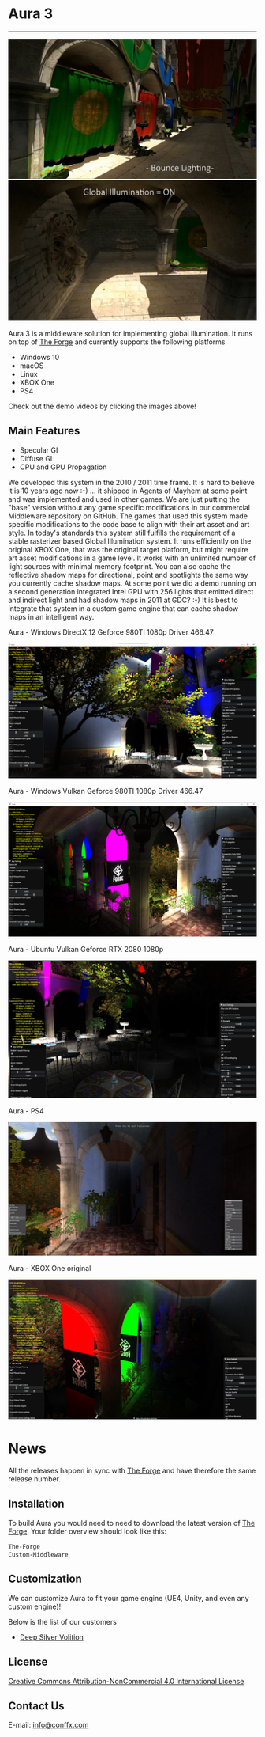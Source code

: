 # Aura 3
----

[![](Screenshots/main88113804.png)](https://vimeo.com/88113804)
[![](Screenshots/main88114035.png)](https://vimeo.com/88114035)

Aura 3 is a middleware solution for implementing global illumination. It runs on top of [The Forge](https://github.com/ConfettiFX/The-Forge) and currently supports the following platforms
* Windows 10
* macOS
* Linux
* XBOX One
* PS4

Check out the demo videos by clicking the images above!

## Main Features

  - Specular GI
  - Diffuse GI
  - CPU and GPU Propagation

We developed this system in the 2010 / 2011 time frame. It is hard to believe it is 10 years ago now :-) ... it shipped in Agents of Mayhem at some point and was implemented and used in other games. We are just putting the "base" version without any game specific modifications in our commercial Middleware repository on GitHub. The games that used this system made specific modifications to the code base to align with their art asset and art style.
 In today's standards this system still fulfills the requirement of a stable rasterizer based Global Illumination system. It runs efficiently on the original XBOX One, that was the original target platform, but might require art asset modifications in a game level. 
 It works with an unlimited number of light sources with minimal memory footprint. You can also cache the reflective shadow maps for directional, point and spotlights the same way you currently cache shadow maps. At some point we did a demo running on a second generation integrated Intel GPU with 256 lights that emitted direct and indirect light and had shadow maps in 2011 at GDC? :-)
 It is best to integrate that system in a custom game engine that can cache shadow maps in an intelligent way. 

Aura - Windows DirectX 12 Geforce 980TI 1080p Driver 466.47

![Aura on Windows DX12](Screenshots/W10-D3D12-GTX980Ti-Driver_466.47.png)


Aura - Windows Vulkan Geforce 980TI 1080p Driver 466.47

![Aura on Windows Vulkan](Screenshots/W10-Vulkan-GTX980Ti-Driver_466.47.png)

Aura - Ubuntu Vulkan Geforce RTX 2080 1080p

![Aura on Ubuntu Vulkan](Screenshots/ubuntu-Vulkan-RTX2080-Driver_.png)

Aura - PS4

![Aura on Ubuntu Vulkan](Screenshots/PS4.png)

Aura - XBOX One original

![Aura on Ubuntu Vulkan](Screenshots/XboxOne.png)


# News
All the releases happen in sync with [The Forge](https://github.com/ConfettiFX/The-Forge) and have therefore the same release number.

 
## Installation

 To build Aura you would need to need to download the latest version of [The Forge](https://github.com/ConfettiFX/The-Forge). Your folder overview should look like this:

 ```
 The-Forge
 Custom-Middleware
 ```


## Customization

We can customize Aura to fit your game engine (UE4, Unity, and even any custom engine)!

Below is the list of our customers

- [Deep Silver Volition](https://www.dsvolition.com/)


## License

[Creative Commons Attribution-NonCommercial 4.0 International License](https://creativecommons.org/licenses/by-nc/4.0/legalcode)


## Contact Us

E-mail: info@conffx.com
